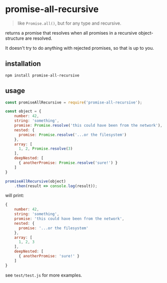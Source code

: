 # promise-all-recursive

> like `Promise.all()`, but for any type and recursive.

returns a promise that resolves when all promises in a recursive object-structure are resolved.

It doesn't try to do anything with rejected promises, so that is up to you.

## installation

    npm install promise-all-recursive

## usage

```javascript
const promiseAllRecursive = require('promise-all-recursive');

const object = {
    number: 42,
    string: 'something',
    promise: Promise.resolve('this could have been from the network'),
    nested: {
      promise: Promise.resolve('...or the filesystem')
    },
    array: [
      1, 2, Promise.resolve(3)
    ],
    deepNested: [
      { anotherPromise: Promise.resolve('sure!') }
    ]
}

promiseAllRecursive(object)
    .then(result => console.log(result));
```

will print:

```javascript
{
    number: 42,
    string: 'something',
    promise: 'this could have been from the network',
    nested: {
      promise: '...or the filesystem'
    },
    array: [
      1, 2, 3
    ],
    deepNested: [
      { anotherPromise: 'sure!' }
    ]
}
```

see `test/test.js` for more examples.

